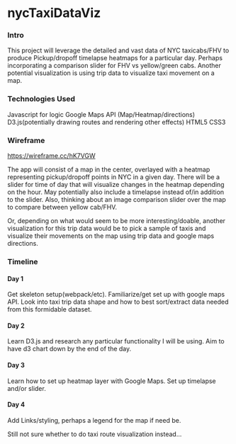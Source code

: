 # nycTaxiDataViz

### Intro

This project will leverage the detailed and vast data of NYC taxicabs/FHV to produce Pickup/dropoff timelapse heatmaps for a particular day. Perhaps incorporating a comparison slider for FHV vs yellow/green cabs. Another potential visualization is using trip data to visualize taxi movement on a map.

### Technologies Used
Javascript for logic
Google Maps API (Map/Heatmap/directions)
D3.js(potentially drawing routes and rendering other effects)
HTML5
CSS3

### Wireframe

https://wireframe.cc/hK7VGW

The app will consist of a map in the center, overlayed with a heatmap representing pickup/dropoff points in NYC in a given day. There will be a slider for time of day that will visualize changes in the heatmap depending on the hour. May potentially also include a timelapse instead of/in addition to the slider. Also, thinking about an image comparison slider over the map to compare between yellow cab/FHV.

Or, depending on what would seem to be more interesting/doable, another visualization for this trip data would be to pick a sample of taxis and visualize their movements on the map using trip data and google maps directions.

### Timeline

  #### Day 1
   Get skeleton setup(webpack/etc). Familiarize/get set up with google maps API. Look into taxi trip data shape and how to best sort/extract data needed from this formidable dataset.
  #### Day 2
   Learn D3.js and research any particular functionality I will be using. Aim to have d3 chart down by the end of the day.
  #### Day 3
  Learn how to set up heatmap layer with Google Maps. Set up timelapse and/or slider.
  #### Day 4
  Add Links/styling, perhaps a legend for the map if need be.
   
  Still not sure whether to do taxi route visualization instead...
  
   
